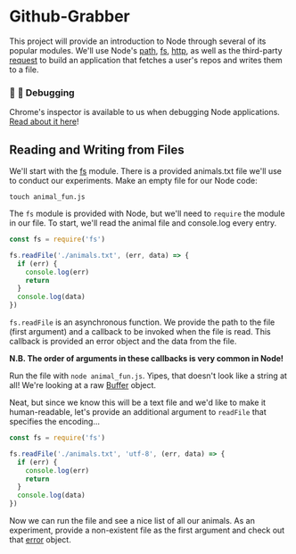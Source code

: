 # Github-Grabber

This project will provide an introduction to Node through several of its popular modules. 
We'll use Node's [path], [fs], [http], as well as the third-party [request] to build an application that fetches a user's repos and writes them to a file.

[path]: https://nodejs.org/api/path.html#path_path
[fs]: https://nodejs.org/api/fs.html#fs_file_system
[http]: https://nodejs.org/api/http.html#http_http
[request]: https://github.com/request/request

### :bug: :no_entry_sign: Debugging

Chrome's inspector is available to us when debugging Node applications. [Read about it here][debugging]!

[debugging]: https://medium.com/@paul_irish/debugging-node-js-nightlies-with-chrome-devtools-7c4a1b95ae27

## Reading and Writing from Files

We'll start with the [fs] module. There is a provided animals.txt file we'll use to conduct our experiments. Make an empty file for our Node code:

`touch animal_fun.js`

The `fs` module is provided with Node, but we'll need to `require` the module in our file. To start, we'll read the animal file and console.log every entry.

```javascript
const fs = require('fs')

fs.readFile('./animals.txt', (err, data) => {
  if (err) {
    console.log(err)
    return
  }
  console.log(data)
})
```

`fs.readFile` is an asynchronous function. We provide the path to the file (first argument) and a callback to be invoked when the file is read. This callback is provided an error object and the data from the file.

**N.B. The order of arguments in these callbacks is very common in Node!**

Run the file with `node animal_fun.js`. Yipes, that doesn't look like a string at all! We're looking at a raw [Buffer] object. 

Neat, but since we know this will be a text file and we'd like to make it human-readable, let's provide an additional argument to `readFile` that specifies the encoding...

```javascript
const fs = require('fs')

fs.readFile('./animals.txt', 'utf-8', (err, data) => {
  if (err) {
    console.log(err)
    return
  }
  console.log(data)
})
```

Now we can run the file and see a nice list of all our animals. As an experiment, provide a non-existent file as the first argument and check out that [error] object.

[Buffer]: https://nodejs.org/api/buffer.html
[error]: https://nodejs.org/api/errors.html#errors_errors
